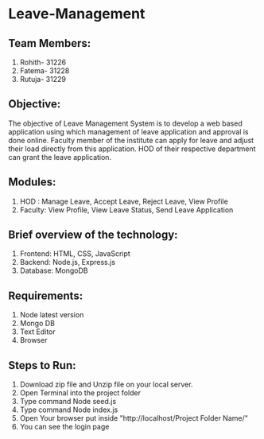 # Leave-Management

## Team Members:
1. Rohith- 31226
2. Fatema- 31228
3. Rutuja- 31229

## Objective:
The objective of Leave Management System is to develop a web based application using which management of leave application and approval is done online. Faculty member of the institute can apply for leave and adjust their load directly from this application. HOD of their respective department can grant the leave application.

## Modules:
1. HOD : Manage Leave, Accept Leave, Reject Leave, View Profile
2. Faculty: View Profile, View Leave Status, Send Leave Application

## Brief overview of the technology:
1. Frontend: HTML, CSS, JavaScript
2. Backend: Node.js, Express.js
3. Database: MongoDB

## Requirements:
1. Node latest version
2. Mongo DB 
3. Text Editor
4. Browser

## Steps to Run:
1. Download zip file and Unzip file on your local server.
2. Open Terminal into the project folder
3. Type command Node seed.js
4. Type command Node index.js
5. Open Your browser put inside "http://localhost/Project Folder Name/"
6. You can see the login page

